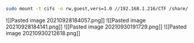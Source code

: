 ```bash
sudo mount -t cifs -o rw,guest,vers=1.0 //192.168.1.216/CTF /share/ 
```

![[Pasted image 20210928184057.png]]
![[Pasted image 20210928184141.png]]
![[Pasted image 20210930191729.png]]
![[Pasted image 20210930212618.png]]